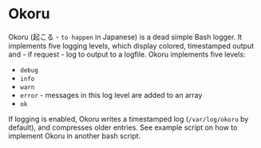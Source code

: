 # Okoru
Okoru (起こる - `to happen` in Japanese) is a dead simple Bash logger.
It implements five logging levels, which display colored, timestamped output and - if request - log to output to a logfile.
Okoru implements five levels:
- `debug`
- `info`
- `warn`
- `error` - messages in this log level are added to an array
- `ok`

If logging is enabled, Okoru writes a timestamped log (`/var/log/okoru` by default), and compresses older entries.
See example script on how to implement Okoru in another bash script.

